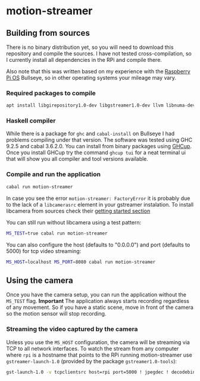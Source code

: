 # motion-streamer

## Building from sources

There is no binary distribution yet, so you will need to download this repository and compile the sources.
I have not tested cross-compilation, so I currently install all dependencies in the RPi and compile there.

Also note that this was written based on my experience with the [Raspberry Pi OS](https://www.raspberrypi.com/software/) Bullseye, so in other operating systems your mileage may vary.

### Required packages to compile


```sh
apt install libgirepository1.0-dev libgstreamer1.0-dev llvm libnuma-dev gstreamer1.0-opencv
```

### Haskell compiler

While there is a package for `ghc` and `cabal-install` on Bullseye I had problems compiling under that version.
The software was tested using GHC 9.2.5 and cabal 3.6.2.0.
You can install from binary packages using [GHCup](https://www.haskell.org/ghcup/).
Once you install GHCup try the command `ghcup tui` for a neat terminal ui that will show you all compiler and tool versions available.

### Compile and run the application

```sh
cabal run motion-streamer
```

In case you see the error `motion-streamer: FactoryError` it is probably due to the lack of a `libcamerasrc` element in your gstreamer instalation.
To install libcamera from sources check their [getting started section](https://libcamera.org/getting-started.html)

You can still run without libcamera using a test pattern:

```sh
MS_TEST=true cabal run motion-streamer
```

You can also configure the host (defaults to "0.0.0.0") and port (defaults to 5000) for tcp video streaming:

```sh
MS_HOST=localhost MS_PORT=8080 cabal run motion-streamer
```

## Using the camera

Once you have the camera setup, you can run the application without the `MS_TEST` flag.
**Important** The application always starts recording regardless of any movement. So if you have a static scene, move in front of the camera so the motion sensor will stop recording.

### Streaming the video captured by the camera

Unless you use the `MS_HOST` configuration, the camera will be streaming via TCP to all network interfaces.
To watch the stream from any computer where `rpi` is a hostname that points to the RPi running motion-streamer use `gstreamer-launch-1.0` (provided by the package `gstreamer1.0-tools`):

```sh 
gst-launch-1.0 -v tcpclientsrc host=rpi port=5000 ! jpegdec ! decodebin ! videoconvert ! autovideosink
```

